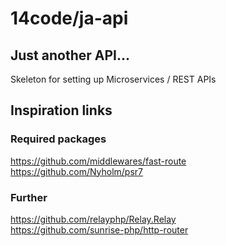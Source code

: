 # 14code/ja-api
## Just another API...

Skeleton for setting up Microservices / REST APIs

## Inspiration links

### Required packages

https://github.com/middlewares/fast-route  
https://github.com/Nyholm/psr7  

### Further

https://github.com/relayphp/Relay.Relay  
https://github.com/sunrise-php/http-router  

